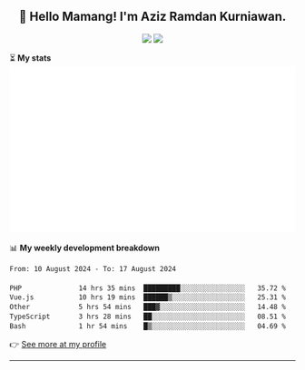 <h2 align="center">👋 Hello Mamang! I'm Aziz Ramdan Kurniawan.</h2>  
<p align="center">
  <img src="https://komarev.com/ghpvc/?username=azizramdan">
  <img src="https://wakatime.com/badge/user/90056fa0-4c31-4eca-954e-2a3ac05896f9.svg">
</p>
    
⏳ **My stats**  
![](https://raw.githubusercontent.com/azizramdan/github-stats/master/generated/overview.svg#gh-dark-mode-only)

📊 **My weekly development breakdown**
<!--START_SECTION:waka-->

```txt
From: 10 August 2024 - To: 17 August 2024

PHP              14 hrs 35 mins  █████████░░░░░░░░░░░░░░░░   35.72 %
Vue.js           10 hrs 19 mins  ██████▒░░░░░░░░░░░░░░░░░░   25.31 %
Other            5 hrs 54 mins   ███▓░░░░░░░░░░░░░░░░░░░░░   14.48 %
TypeScript       3 hrs 28 mins   ██░░░░░░░░░░░░░░░░░░░░░░░   08.51 %
Bash             1 hr 54 mins    █▒░░░░░░░░░░░░░░░░░░░░░░░   04.69 %
```

<!--END_SECTION:waka-->
👉 [See more at my profile](https://wakatime.com/@azizramdan)
***

